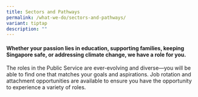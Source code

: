 ```yaml
---
title: Sectors and Pathways
permalink: /what-we-do/sectors-and-pathways/
variant: tiptap
description: ""
---
```

<h4><strong>Whether your passion lies in education, supporting families, keeping Singapore safe, or addressing climate change, we have a role for you.&nbsp;</strong></h4>
<p>The roles in the Public Service are ever-evolving and diverse—you will
be able to find one that matches your goals and aspirations. Job rotation
and attachment opportunities are available to ensure you have the opportunity
to experience a variety of roles.</p>
<p></p>
